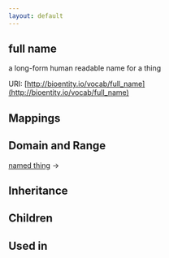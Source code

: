 ```yaml
---
layout: default
---
```


## full name


a long-form human readable name for a thing

URI: [http://bioentity.io/vocab/full_name](http://bioentity.io/vocab/full_name)
## Mappings


## Domain and Range

[named thing](NamedThing.html) -> 

## Inheritance


## Children


## Used in

